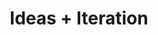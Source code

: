 ---
title: Ideas + Iteration
week: 2
dates: 
- 2023-01-31
- 2023-02-02
current: false
unit: 1
project: project1
day1:
- 'Assignment: Implementation'
- 'Small Group Crits: Ideas'
day2:
- Project check in, Web typography review
- 'Exercise: Type on a Screen'
hw:
- 'Project 1: Ideas'
- 'Project 1: Iteration'
---